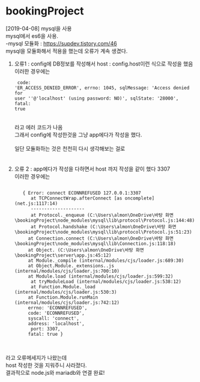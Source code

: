 # bookingProject
[2019-04-08]
mysql을 사용<br/>
mysql에서 es6을 사용.<br/>
-mysql 모듈화  : https://supdev.tistory.com/46 <br/>
mysql을 모듈화해서 적용을 했는데 오류가 계속 생겼다.<br/>
1. 오류1 : config에 DB정보를 작성해서 host : config.host이런 식으로 작성을 했음<br/>
       이러한 경우에는<br/>
       <pre><code>
       code: 'ER_ACCESS_DENIED_ERROR',
        errno: 1045,
        sqlMessage:
        'Access denied for user \'\'@\'localhost\' (using password: NO)',
        sqlState: '28000',
         fatal: true 
        </code></pre><br/>
        라고 에러 코드가 나옴<br/>
    그래서 config에 작성한것을 그냥 app에다가 작성을 했다.<br/>
    <br/>
    일단 모듈화하는 것은 천천히 다시 생각해보는 걸로<br/>
    <br/>
    <br/>
1. 오류 2 : app에다가 작성을 다하면서 host 까지 작성을 같이 했다 3307<br/>
        이러한 경우에는<br/>
      <pre><code>
      { Error: connect ECONNREFUSED 127.0.0.1:3307
         at TCPConnectWrap.afterConnect [as oncomplete] (net.js:1117:14)
         --------------------
         at Protocol._enqueue (C:\Users\almon\OneDrive\바탕 화면\bookingProject\node_modules\mysql\lib\protocol\Protocol.js:144:48)
         at Protocol.handshake (C:\Users\almon\OneDrive\바탕 화면\bookingProject\node_modules\mysql\lib\protocol\Protocol.js:51:23)
        at Connection.connect (C:\Users\almon\OneDrive\바탕 화면\bookingProject\node_modules\mysql\lib\Connection.js:118:18)
        at Object.<anonymous> (C:\Users\almon\OneDrive\바탕 화면\bookingProject\server\app.js:45:12)
        at Module._compile (internal/modules/cjs/loader.js:689:30)
        at Object.Module._extensions..js (internal/modules/cjs/loader.js:700:10)
        at Module.load (internal/modules/cjs/loader.js:599:32)
         at tryModuleLoad (internal/modules/cjs/loader.js:538:12)
         at Function.Module._load (internal/modules/cjs/loader.js:530:3)
        at Function.Module.runMain (internal/modules/cjs/loader.js:742:12)
        errno: 'ECONNREFUSED',
        code: 'ECONNREFUSED',
        syscall: 'connect',
        address: 'localhost',
         port: 3307,
        fatal: true }</code></pre> <br/>
 라고 오류메세지가 나왔는데<br/>
 host 작성한 것을 지워주니 사라졌다.<br/>
 결과적으로 node.js와 mariadb와 연결 완료!<br/>
 
        
